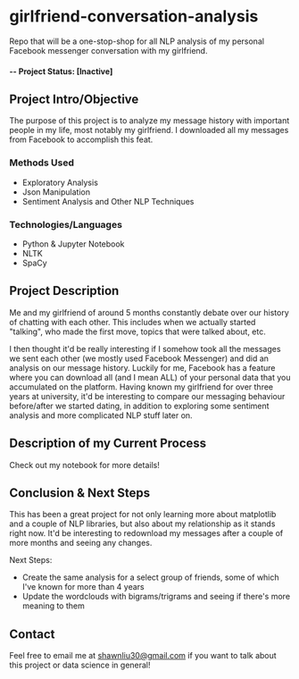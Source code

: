 # girlfriend-conversation-analysis
Repo that will be a one-stop-shop for all NLP analysis of my personal Facebook messenger conversation with my girlfriend.
#### -- Project Status: [Inactive]

## Project Intro/Objective
The purpose of this project is to analyze my message history with important people in my life, most notably my girlfriend. I downloaded all my messages from Facebook to accomplish this feat.

### Methods Used
* Exploratory Analysis
* Json Manipulation
* Sentiment Analysis and Other NLP Techniques

### Technologies/Languages
* Python & Jupyter Notebook
* NLTK 
* SpaCy

## Project Description
Me and my girlfriend of around 5 months constantly debate over our history of chatting with each other. This includes when we actually started "talking", who made the first move, topics that were talked about, etc. 

I then thought it'd be really interesting if I somehow took all the messages we sent each other (we mostly used Facebook Messenger) and did an analysis on our message history. Luckily for me, Facebook has a feature where you can download all (and I mean ALL) of your personal data that you accumulated on the platform. Having known my girlfriend for over three years at university, it'd be interesting to compare our messaging behaviour before/after we started dating, in addition to exploring some sentiment analysis and more complicated NLP stuff later on.

## Description of my Current Process
Check out my notebook for more details!

## Conclusion & Next Steps
This has been a great project for not only learning more about matplotlib and a couple of NLP libraries, but also about my relationship as it stands right now. It'd be interesting to redownload my messages after a couple of more months and seeing any changes.

Next Steps:
* Create the same analysis for a select group of friends, some of which I've known for more than 4 years
* Update the wordclouds with bigrams/trigrams and seeing if there's more meaning to them

## Contact
Feel free to email me at shawnliu30@gmail.com if you want to talk about this project or data science in general!
